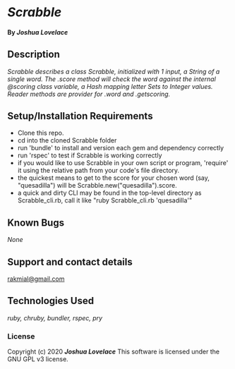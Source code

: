
# _Scrabble_
#### By _**Joshua Lovelace**_

## Description

_Scrabble describes a class Scrabble, initialized with 1 input, a String of a single word. The .score method will check the word against the internal @scoring class variable, a Hash mapping letter Sets to Integer values. Reader methods are provider for .word and .getscoring._

## Setup/Installation Requirements

* Clone this repo.
* cd into the cloned Scrabble folder
* run 'bundle' to install and version each gem and dependency correctly
* run 'rspec' to test if Scrabble is working correctly
* if you would like to use Scrabble in your own script or program, 'require' it using the relative path from your code's file directory.
* the quickest means to get to the score for your chosen word (say, "quesadilla") will be Scrabble.new("quesadilla").score.
* a quick and dirty CLI may be found in the top-level directory as Scrabble_cli.rb, call it like "ruby Scrabble_cli.rb 'quesadilla'"

## Known Bugs

_None_

## Support and contact details

rakmial@gmail.com

## Technologies Used

_ruby, chruby, bundler, rspec, pry_

### License

Copyright (c) 2020 **_Joshua Lovelace_**
This software is licensed under the GNU GPL v3 license.